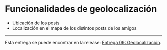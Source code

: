 # Funcionalidades de geolocalización

* Ubicación de los posts
* Localización en el mapa de los distintos posts de los amigos

***

Esta entrega se puede encontrar en la release: [Entrega 09: Geolocalización](https://github.com/ikergcalvino/SoundShare/releases/tag/v0.4).